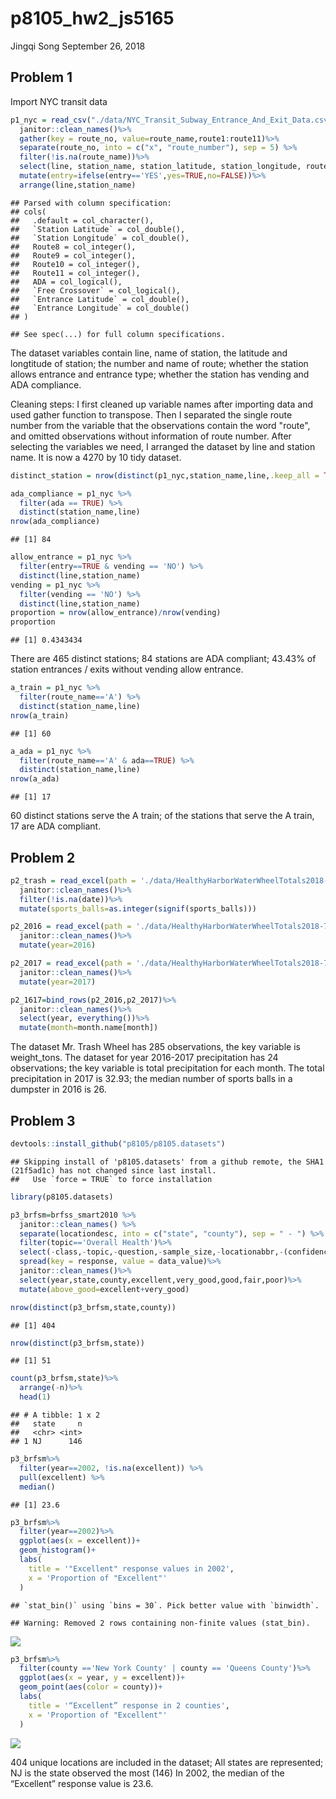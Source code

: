 p8105\_hw2\_js5165
================
Jingqi Song
September 26, 2018

Problem 1
---------

Import NYC transit data

``` r
p1_nyc = read_csv("./data/NYC_Transit_Subway_Entrance_And_Exit_Data.csv")%>%
  janitor::clean_names()%>%
  gather(key = route_no, value=route_name,route1:route11)%>%
  separate(route_no, into = c("x", "route_number"), sep = 5) %>%
  filter(!is.na(route_name))%>%
  select(line, station_name, station_latitude, station_longitude, route_number,route_name, entry, vending, entrance_type, ada)%>%
  mutate(entry=ifelse(entry=='YES',yes=TRUE,no=FALSE))%>%
  arrange(line,station_name)
```

    ## Parsed with column specification:
    ## cols(
    ##   .default = col_character(),
    ##   `Station Latitude` = col_double(),
    ##   `Station Longitude` = col_double(),
    ##   Route8 = col_integer(),
    ##   Route9 = col_integer(),
    ##   Route10 = col_integer(),
    ##   Route11 = col_integer(),
    ##   ADA = col_logical(),
    ##   `Free Crossover` = col_logical(),
    ##   `Entrance Latitude` = col_double(),
    ##   `Entrance Longitude` = col_double()
    ## )

    ## See spec(...) for full column specifications.

The dataset variables contain line, name of station, the latitude and longtitude of station; the number and name of route; whether the station allows entrance and entrance type; whether the station has vending and ADA compliance.

Cleaning steps: I first cleaned up variable names after importing data and used gather function to transpose. Then I separated the single route number from the variable that the observations contain the word "route", and omitted observations without information of route number. After selecting the variables we need, I arranged the dataset by line and station name. It is now a 4270 by 10 tidy dataset.

``` r
distinct_station = nrow(distinct(p1_nyc,station_name,line,.keep_all = TRUE))

ada_compliance = p1_nyc %>% 
  filter(ada == TRUE) %>% 
  distinct(station_name,line)
nrow(ada_compliance)
```

    ## [1] 84

``` r
allow_entrance = p1_nyc %>% 
  filter(entry==TRUE & vending == 'NO') %>% 
  distinct(line,station_name)
vending = p1_nyc %>% 
  filter(vending == 'NO') %>% 
  distinct(line,station_name)
proportion = nrow(allow_entrance)/nrow(vending)
proportion
```

    ## [1] 0.4343434

There are 465 distinct stations; 84 stations are ADA compliant; 43.43% of station entrances / exits without vending allow entrance.

``` r
a_train = p1_nyc %>% 
  filter(route_name=='A') %>% 
  distinct(station_name,line)
nrow(a_train)
```

    ## [1] 60

``` r
a_ada = p1_nyc %>% 
  filter(route_name=='A' & ada==TRUE) %>% 
  distinct(station_name,line)
nrow(a_ada)
```

    ## [1] 17

60 distinct stations serve the A train; of the stations that serve the A train, 17 are ADA compliant.

Problem 2
---------

``` r
p2_trash = read_excel(path = './data/HealthyHarborWaterWheelTotals2018-7-28.xlsx',sheet = 'Mr. Trash Wheel',range = cell_cols("A:N"))%>%
  janitor::clean_names()%>%
  filter(!is.na(date))%>%
  mutate(sports_balls=as.integer(signif(sports_balls)))
```

``` r
p2_2016 = read_excel(path = './data/HealthyHarborWaterWheelTotals2018-7-28.xlsx',sheet = '2016 Precipitation',range = cell_rows(2:14))%>%
  janitor::clean_names()%>%
  mutate(year=2016)

p2_2017 = read_excel(path = './data/HealthyHarborWaterWheelTotals2018-7-28.xlsx',sheet = '2017 Precipitation',range = cell_rows(2:14))%>%
  janitor::clean_names()%>%
  mutate(year=2017)

p2_1617=bind_rows(p2_2016,p2_2017)%>%
  janitor::clean_names()%>%
  select(year, everything())%>%
  mutate(month=month.name[month])
```

The dataset Mr. Trash Wheel has 285 observations, the key variable is weight\_tons. The dataset for year 2016-2017 precipitation has 24 observations; the key variable is total precipitation for each month. The total precipitation in 2017 is 32.93; the median number of sports balls in a dumpster in 2016 is 26.

Problem 3
---------

``` r
devtools::install_github("p8105/p8105.datasets")
```

    ## Skipping install of 'p8105.datasets' from a github remote, the SHA1 (21f5ad1c) has not changed since last install.
    ##   Use `force = TRUE` to force installation

``` r
library(p8105.datasets)

p3_brfsm=brfss_smart2010 %>% 
  janitor::clean_names() %>%
  separate(locationdesc, into = c("state", "county"), sep = " - ") %>%
  filter(topic=='Overall Health')%>%
  select(-class,-topic,-question,-sample_size,-locationabbr,-(confidence_limit_low:geo_location))%>%
  spread(key = response, value = data_value)%>%
  janitor::clean_names()%>%
  select(year,state,county,excellent,very_good,good,fair,poor)%>%
  mutate(above_good=excellent+very_good)
```

``` r
nrow(distinct(p3_brfsm,state,county))
```

    ## [1] 404

``` r
nrow(distinct(p3_brfsm,state))
```

    ## [1] 51

``` r
count(p3_brfsm,state)%>%
  arrange(-n)%>%
  head(1)
```

    ## # A tibble: 1 x 2
    ##   state     n
    ##   <chr> <int>
    ## 1 NJ      146

``` r
p3_brfsm%>%
  filter(year==2002, !is.na(excellent)) %>% 
  pull(excellent) %>% 
  median()
```

    ## [1] 23.6

``` r
p3_brfsm%>%
  filter(year==2002)%>%
  ggplot(aes(x = excellent))+ 
  geom_histogram()+
  labs(
    title = '"Excellent" response values in 2002',
    x = 'Proportion of "Excellent"'
  )
```

    ## `stat_bin()` using `bins = 30`. Pick better value with `binwidth`.

    ## Warning: Removed 2 rows containing non-finite values (stat_bin).

![](p8105_hw2_js5165_files/figure-markdown_github/p3.2-1.png)

``` r
p3_brfsm%>%
  filter(county =='New York County' | county == 'Queens County')%>%
  ggplot(aes(x = year, y = excellent))+ 
  geom_point(aes(color = county))+
  labs(
    title = '“Excellent” response in 2 counties',
    x = 'Proportion of "Excellent"'
  )
```

![](p8105_hw2_js5165_files/figure-markdown_github/p3.2-2.png)

404 unique locations are included in the dataset; All states are represented; NJ is the state observed the most (146) In 2002, the median of the “Excellent” response value is 23.6.
